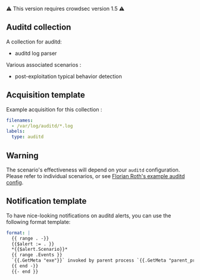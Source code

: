 :warning: This version requires crowdsec version 1.5 :warning:

## Auditd collection

A collection for auditd:
 - auditd log parser

Various associated scenarios :
 - post-exploitation typical behavior detection


## Acquisition template

Example acquisition for this collection :

```yaml
filenames:
  - /var/log/auditd/*.log
labels:
  type: auditd
```

## Warning

The scenario's effectiveness will depend on your `auditd` configuration.
Please refer to individual scenarios, or see [Florian Roth's example auditd config](https://github.com/Neo23x0/auditd/blob/master/audit.rules).


## Notification template

To have nice-looking notifications on auditd alerts, you can use the following format template:

```yaml
format: |
  {{ range . -}}
  {{$alert := . }}
  *{{$alert.Scenario}}*
  {{ range .Events }}
  `{{.GetMeta "exe"}}` invoked by parent process `{{.GetMeta "parent_progname"}}` (uid={{.GetMeta "uid"}})
  {{ end -}}
  {{- end }}
```
